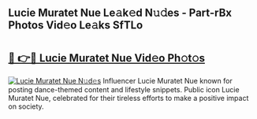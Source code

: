 ## Lucie Muratet Nue Le𝚊k𝚎d N𝚞𝚍es - Part-rBx Photos Vid𝚎o Le𝚊ks SfTLo

# <h2><a href="http://fb2x698.evod.top/?m=Lucie+Muratet+Nue">🔗 👉🔴 Lucie Muratet Nue Vid𝚎o Ph𝚘t𝚘s</a></h2>

[![Lucie Muratet Nue N𝚞d𝚎s](https://i.imgur.com/8V9OHl7.gif)](http://fb2x698.evod.top/?m=Lucie+Muratet+Nue)
Influencer Lucie Muratet Nue known for posting dance-themed content and lifestyle snippets. Public icon Lucie Muratet Nue, celebrated for their tireless efforts to make a positive impact on society. 
